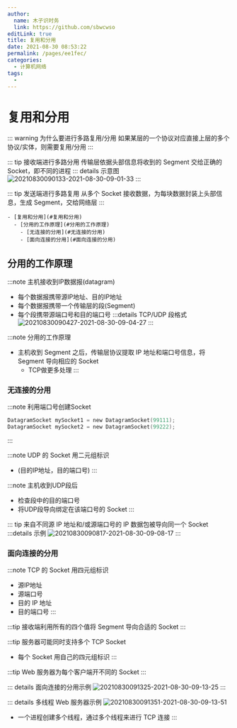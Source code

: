 ```yaml
---
author: 
  name: 木子识时务
  link: https://github.com/sbwcwso
editLink: true
title: 复用和分用
date: 2021-08-30 08:53:22
permalink: /pages/ee1fec/
categories: 
  - 计算机网络
tags: 
  - 
---
```


# 复用和分用

::: warning 为什么要进行多路复用/分用
如果某层的一个协议对应直接上层的多个协议/实体，则需要复用/分用
:::

::: tip 接收端进行多路分用
传输层依据头部信息将收到的 Segment 交给正确的 Socket，即不同的进程
::: details 示意图
![20210830090133-2021-08-30-09-01-33](https://cdn.jsdelivr.net/gh/sbwcwso/PicBed@master/20210830090133-2021-08-30-09-01-33.png)
:::

::: tip 发送端进行多路复用
从多个 Socket 接收数据，为每块数据封装上头部信息，生成 Segment，交给网络层
:::

<!-- more -->

```markmap
- [复用和分用](#复用和分用)
  - [分用的工作原理](#分用的工作原理)
    - [无连接的分用](#无连接的分用)
    - [面向连接的分用](#面向连接的分用)
```

## 分用的工作原理

:::note 主机接收到IP数据报(datagram)
* 每个数据报携带源IP地址、目的IP地址
* 每个数据报携带一个传输层的段(Segment)
* 每个段携带源端口号和目的端口号
:::details TCP/UDP 段格式
![20210830090427-2021-08-30-09-04-27](https://cdn.jsdelivr.net/gh/sbwcwso/PicBed@master/20210830090427-2021-08-30-09-04-27.png)
:::

:::note 分用的工作原理
* 主机收到 Segment 之后，传输层协议提取 IP 地址和端口号信息，将 Segment 导向相应的 Socket
  * TCP做更多处理
:::

### 无连接的分用

:::note 利用端口号创建Socket

```c
DatagramSocket mySocket1 = new DatagramSocket(99111);
DatagramSocket mySocket2 = new DatagramSocket(99222);
```

:::

:::note UDP 的 Socket 用二元组标识
* (目的IP地址，目的端口号)
:::

:::note 主机收到UDP段后
* 检查段中的目的端口号
* 将UDP段导向绑定在该端口号的 Socket
:::

::: tip 来自不同源 IP 地址和/或源端口号的 IP 数据包被导向同一个 Socket
:::details 示例
![20210830090817-2021-08-30-09-08-17](https://cdn.jsdelivr.net/gh/sbwcwso/PicBed@master/20210830090817-2021-08-30-09-08-17.png)
:::

### 面向连接的分用

:::note TCP 的 Socket 用四元组标识
* 源IP地址
* 源端口号
* 目的 IP 地址
* 目的端口号
:::

:::tip 接收端利用所有的四个值将 Segment 导向合适的 Socket
:::

:::tip 服务器可能同时支持多个 TCP Socket
* 每个 Socket 用自己的四元组标识
:::

:::tip Web 服务器为每个客户端开不同的 Socket
:::

::: details 面向连接的分用示例
![20210830091325-2021-08-30-09-13-25](https://cdn.jsdelivr.net/gh/sbwcwso/PicBed@master/20210830091325-2021-08-30-09-13-25.png)
:::

::: details 多线程 Web 服务器示例
![20210830091351-2021-08-30-09-13-51](https://cdn.jsdelivr.net/gh/sbwcwso/PicBed@master/20210830091351-2021-08-30-09-13-51.png)
* 一个进程创建多个线程，通过多个线程来进行 TCP 连接
:::


